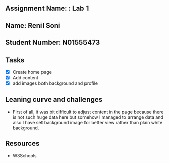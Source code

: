 ## Assignment Name: : Lab 1

## Name: Renil Soni

## Student Number: N01555473

## Tasks

- [x] Create home page
- [x] Add content
- [x] add images both background and profile

## Leaning curve and challenges

- First of all, it was bit difficult to adjust content in the page because there is not such huge data here but somehow I managed to arrange data and also I have set background image for better view rather than plain white background.

## Resources

- W3Schools